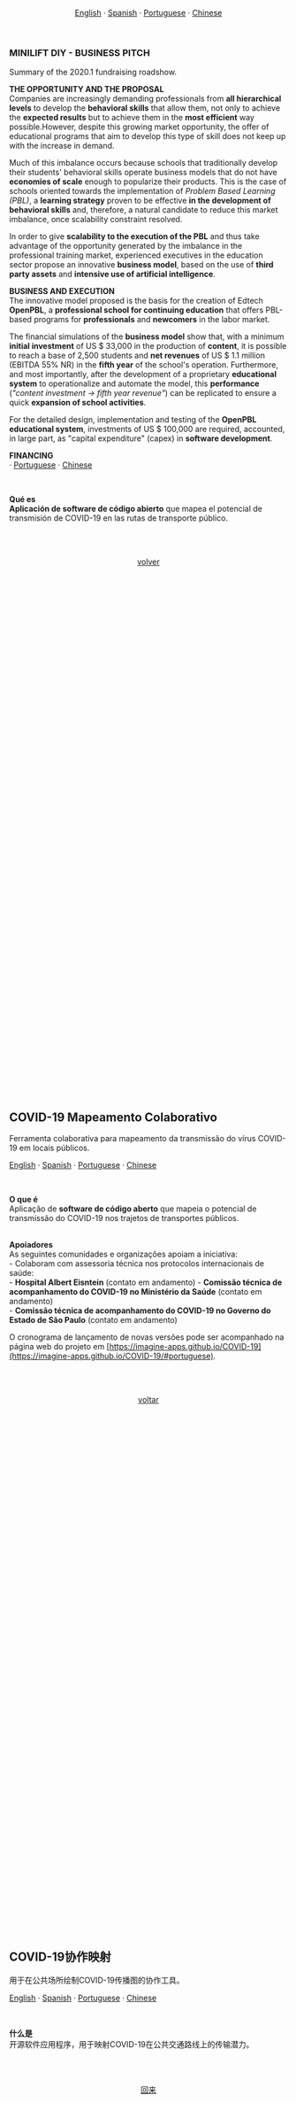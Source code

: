<p align="center">    
    <a href="#english">English</a>
    ·
    <a href="#spanish">Spanish</a>
    ·
    <a href="#portuguese">Portuguese</a>
    ·
    <a href="#chinese">Chinese</a>
</p>

<a name="english"></a>
<br>

### MINILIFT DIY - BUSINESS PITCH 
Summary of the 2020.1 fundraising roadshow. <br>

**THE OPPORTUNITY AND THE PROPOSAL** <br>
Companies are increasingly demanding professionals from **all hierarchical levels** to develop the **behavioral skills** that allow them, not only to achieve the **expected results** but to achieve them in the **most efficient** way possible.However, despite this growing market opportunity, the offer of educational programs that aim to develop this type of skill does not keep up with the increase in demand.

Much of this imbalance occurs because schools that traditionally develop their students' behavioral skills operate business models that do not have **economies of scale** enough to popularize their products. This is the case of schools oriented towards the implementation of *Problem Based Learning (PBL)*, a **learning strategy** proven to be effective **in the development of behavioral skills** and, therefore, a natural candidate to reduce this market imbalance, once scalability constraint resolved.

In order to give **scalability to the execution of the PBL** and thus take advantage of the opportunity generated by the imbalance in the professional training market, experienced executives in the education sector propose an innovative **business model**, based on the use of **third party assets** and **intensive use of artificial intelligence**.

**BUSINESS AND EXECUTION** <br>
The innovative model proposed is the basis for the creation of Edtech **OpenPBL**, a **professional school for continuing education** that offers PBL-based programs for **professionals** and **newcomers** in the labor market.

The financial simulations of the **business model** show that, with a minimum **initial investment** of US $ 33,000 in the production of **content**, it is possible to reach a base of 2,500 students and **net revenues** of US $ 1.1 million (EBITDA 55% NR) in the **fifth year** of the school's operation. Furthermore, and most importantly, after the development of a proprietary **educational system** to operationalize and automate the model, this **performance** (*"content investment -> fifth year revenue"*) can be replicated to ensure a quick **expansion of school activities**.

For the detailed design, implementation and testing of the **OpenPBL educational system**, investments of US $ 100,000 are required, accounted, in large part, as "capital expenditure" (capex) in **software development**.

**FINANCING** <br>
    ·
    <a href="#portuguese">Portuguese</a>
    ·
    <a href="#chinese">Chinese</a>
</p>

<br>

**Qué es** <br>
**Aplicación de software de código abierto** que mapea el potencial de transmisión de COVID-19 en las rutas de transporte público. <br><br>

<br>

<p align="center"><a href="#start">volver</a></p>

## <br>
<br><br><br><br><br><br><br><br><br><br><br><br><br><br><br><br><br><br><br><br><br><br><br><br><br>
<br><br><br><br><br><br><br><br><br><br><br><br><br><br><br><br><br><br><br><br><br><br><br><br><br>



<a name="portuguese"></a> 
<br>

## COVID-19 Mapeamento Colaborativo 
Ferramenta colaborativa para mapeamento da transmissão do vírus COVID-19 em locais públicos. <br>

<p>
    <a href="#start">English</a>
    ·
    <a href="#spanish">Spanish</a>
    ·
    <a href="#portuguese">Portuguese</a>
    ·
    <a href="#chinese">Chinese</a>
</p>

<br>

**O que é** <br>
Aplicação de **software de código aberto** que mapeia o potencial de transmissão do COVID-19 nos trajetos de transportes públicos. <br><br>

**Apoiadores**  <br>
As seguintes comunidades e organizações apoiam a iniciativa: <br>
    - Colaboram com assessoria técnica nos protocolos internacionais de saúde: <br>
    - **Hospital Albert Eisntein** (contato em andamento) 
    - **Comissão técnica de acompanhamento do COVID-19 no Ministério da Saúde** (contato em andamento) <br>
    - **Comissão técnica de acompanhamento do COVID-19 no Governo do Estado de São Paulo** (contato em andamento) <br>

O cronograma de lançamento de novas versões pode ser acompanhado na página web do projeto em [https://imagine-apps.github.io/COVID-19](https://imagine-apps.github.io/COVID-19/#portuguese). <br><br>

<br>

<p align="center"><a href="#start">voltar</a></p>

## <br>
<br><br><br><br><br><br><br><br><br><br><br><br><br><br><br><br><br><br><br><br><br><br><br><br><br>
<br><br><br><br><br><br><br><br><br><br><br><br><br><br><br><br><br><br><br><br><br><br><br><br><br>


<a name="chinese"></a>
<br>

## COVID-19协作映射
用于在公共场所绘制COVID-19传播图的协作工具。<br>

<p>
    <a href="#start">English</a>
    ·
    <a href="#spanish">Spanish</a>
    ·
    <a href="#portuguese">Portuguese</a>
    ·
    <a href="#chinese">Chinese</a>
</p>

<br>

**什么是** <br>
开源软件应用程序，用于映射COVID-19在公共交通路线上的传输潜力。<br><br>


<br>

<p align="center"><a href="#start">回来</a></p>

## <br>
